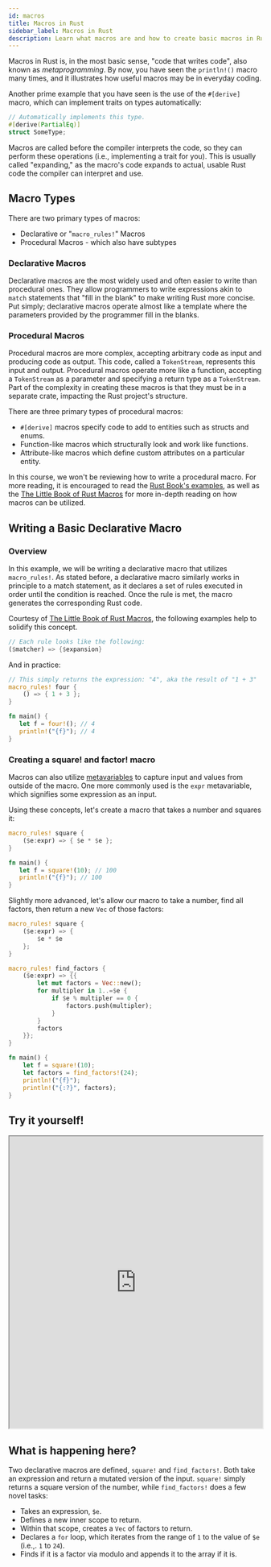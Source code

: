 ```yaml
---
id: macros
title: Macros in Rust
sidebar_label: Macros in Rust
description: Learn what macros are and how to create basic macros in Rust.
---
```


Macros in Rust is, in the most basic sense, "code that writes code", also known as *metaprogramming*.  By now, you have seen the `println!()` macro many times, and it illustrates how useful macros may be in everyday coding.

Another prime example that you have seen is the use of the `#[derive]` macro, which can implement traits on types automatically: 

```rust
// Automatically implements this type.
#[derive(PartialEq)]
struct SomeType;
```

Macros are called before the compiler interprets the code, so they can perform these operations (i.e., implementing a trait for you).  This is usually called "expanding," as the macro's code expands to actual, usable Rust code the compiler can interpret and use.

## Macro Types

There are two primary types of macros:

- Declarative or "`macro_rules!`" Macros
- Procedural Macros - which also have subtypes

### Declarative Macros

Declarative macros are the most widely used and often easier to write than procedural ones.  They allow programmers to write expressions akin to `match` statements that "fill in the blank" to make writing Rust more concise.  Put simply; declarative macros operate almost like a template where the parameters provided by the programmer fill in the blanks.

### Procedural Macros

Procedural macros are more complex, accepting arbitrary code as input and producing code as output.  This code, called a `TokenStream`, represents this input and output.  Procedural macros operate more like a function, accepting a `TokenStream` as a parameter and specifying a return type as a `TokenStream`.  Part of the complexity in creating these macros is that they must be in a separate crate, impacting the Rust project's structure.

There are three primary types of procedural macros:

- `#[derive]` macros specify code to add to entities such as structs and enums.
- Function-like macros which structurally look and work like functions.
- Attribute-like macros which define custom attributes on a particular entity.

In this course, we won't be reviewing how to write a procedural macro.  For more reading, it is encouraged to read the [Rust Book's examples](https://doc.rust-lang.org/book/ch19-06-macros.html), as well as the [The Little Book of Rust Macros](https://veykril.github.io/tlborm/) for more in-depth reading on how macros can be utilized. 

## Writing a Basic Declarative Macro


### Overview

In this example, we will be writing a declarative macro that utilizes `macro_rules!`.  As stated before, a declarative macro similarly works in principle to a match statement, as it declares a set of rules executed in order until the condition is reached.  Once the rule is met, the macro generates the corresponding Rust code.

Courtesy of [The Little Book of Rust Macros](https://veykril.github.io/tlborm/decl-macros/macros-methodical.html), the following examples help to solidify this concept.

```rust
// Each rule looks like the following: 
($matcher) => {$expansion}
```

And in practice: 

```rust
// This simply returns the expression: "4", aka the result of "1 + 3"
macro_rules! four {
    () => { 1 + 3 };
}

fn main() {
   let f = four!(); // 4
   println!("{f}"); // 4
}
```

### Creating a square!  and factor!  macro

Macros can also utilize [metavariables](https://veykril.github.io/tlborm/decl-macros/macros-methodical.html#metavariables) to capture input and values from outside of the macro.  One more commonly used is the `expr` metavariable, which signifies some expression as an input.

Using these concepts, let's create a macro that takes a number and squares it: 

```rust
macro_rules! square {
    ($e:expr) => { $e * $e };
}

fn main() {
   let f = square!(10); // 100
   println!("{f}"); // 100
}
```

Slightly more advanced, let's allow our macro to take a number, find all factors, then return a new `Vec` of those factors:

```rust
macro_rules! square {
    ($e:expr) => {
        $e * $e
    };
}

macro_rules! find_factors {
    ($e:expr) => {{
        let mut factors = Vec::new();
        for multipler in 1..=$e {
            if $e % multipler == 0 {
                factors.push(multipler);
            }
        }
        factors
    }};
}

fn main() {
    let f = square!(10);
    let factors = find_factors!(24);
    println!("{f}");
    println!("{:?}", factors);
}
```

## Try it yourself!

<iframe width="100%" height="580" src="https://play.rust-lang.org/?version=stable&mode=debug&edition=2021&code=macro_rules%21+square+%7B%0A++++%28%24e%3Aexpr%29+%3D%3E+%7B%0A++++++++%24e+*+%24e%0A++++%7D%3B%0A%7D%0A%0Amacro_rules%21+find_factors+%7B%0A++++%28%24e%3Aexpr%29+%3D%3E+%7B%7B%0A++++++++let+mut+factors+%3D+Vec%3A%3Anew%28%29%3B%0A++++++++for+multipler+in+1..%3D%24e+%7B%0A++++++++++++if+%24e+%25+multipler+%3D%3D+0+%7B%0A++++++++++++++++factors.push%28multipler%29%3B%0A++++++++++++%7D%0A++++++++%7D%0A++++++++factors%0A++++%7D%7D%3B%0A%7D%0A%0Afn+main%28%29+%7B%0A++++let+f+%3D+square%21%2810%29%3B%0A++++let+factors+%3D+find_factors%21%2824%29%3B%0A++++println%21%28%22%7Bf%7D%22%29%3B%0A++++println%21%28%22%7B%3A%3F%7D%22%2C+factors%29%3B%0A%7D%0A"></iframe>

## What is happening here?

Two declarative macros are defined, `square!` and `find_factors!`.  Both take an expression and return a mutated version of the input.  `square!` simply returns a square version of the number, while `find_factors!` does a few novel tasks: 

- Takes an expression, `$e`.
- Defines a new inner scope to return.
- Within that scope, creates a `Vec` of factors to return.
- Declares a `for` loop, which iterates from the range of `1` to the value of `$e` (i.e.,. `1` to `24`).
- Finds if it is a factor via modulo and appends it to the array if it is.
